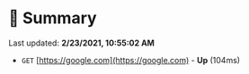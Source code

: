 # 📖 Summary
Last updated: **2/23/2021, 10:55:02 AM**

- `GET` [https://google.com](https://google.com) - **Up** (104ms)
